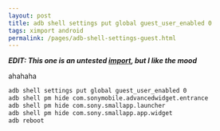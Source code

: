 ```yaml
---
layout: post
title: adb shell settings put global guest_user_enabled 0
tags: ximport android
permalink: /pages/adb-shell-settings-guest.html
---
```

***EDIT: This one is an untested [import](/tags/ximports.html), but I like the mood***

ahahaha

```bash
adb shell settings put global guest_user_enabled 0
adb shell pm hide com.sonymobile.advancedwidget.entrance
adb shell pm hide com.sony.smallapp.launcher
adb shell pm hide com.sony.smallapp.app.widget
adb reboot
```